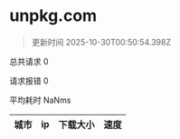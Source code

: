 
  # unpkg.com

  > 更新时间 2025-10-30T00:50:54.398Z
  
  总共请求 0

  请求报错 0

  平均耗时 NaNms

|城市|ip|下载大小|速度|
|-----|----------|---|---|

  